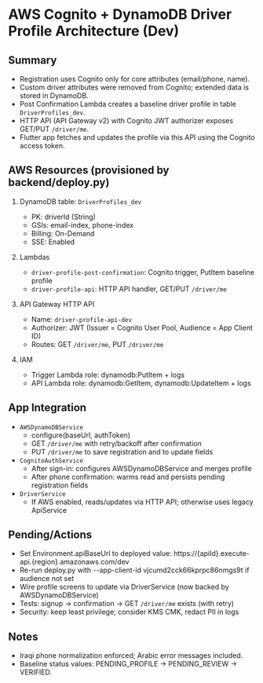 # AWS Cognito + DynamoDB Driver Profile Architecture (Dev)

## Summary

- Registration uses Cognito only for core attributes (email/phone, name).
- Custom driver attributes were removed from Cognito; extended data is stored in DynamoDB.
- Post Confirmation Lambda creates a baseline driver profile in table `DriverProfiles_dev`.
- HTTP API (API Gateway v2) with Cognito JWT authorizer exposes GET/PUT `/driver/me`.
- Flutter app fetches and updates the profile via this API using the Cognito access token.

## AWS Resources (provisioned by backend/deploy.py)

1) DynamoDB table: `DriverProfiles_dev`
   - PK: driverId (String)
   - GSIs: email-index, phone-index
   - Billing: On-Demand
   - SSE: Enabled

2) Lambdas
   - `driver-profile-post-confirmation`: Cognito trigger, PutItem baseline profile
   - `driver-profile-api`: HTTP API handler, GET/PUT `/driver/me`

3) API Gateway HTTP API
   - Name: `driver-profile-api-dev`
   - Authorizer: JWT (Issuer = Cognito User Pool, Audience = App Client ID)
   - Routes: GET `/driver/me`, PUT `/driver/me`

4) IAM
   - Trigger Lambda role: dynamodb:PutItem + logs
   - API Lambda role: dynamodb:GetItem, dynamodb:UpdateItem + logs

## App Integration

- `AWSDynamoDBService`
  - configure(baseUrl, authToken)
  - GET `/driver/me` with retry/backoff after confirmation
  - PUT `/driver/me` to save registration and to update fields
- `CognitoAuthService`
  - After sign-in: configures AWSDynamoDBService and merges profile
  - After phone confirmation: warms read and persists pending registration fields
- `DriverService`
  - If AWS enabled, reads/updates via HTTP API; otherwise uses legacy ApiService

## Pending/Actions

- Set Environment.apiBaseUrl to deployed value: https://{apiId}.execute-api.{region}.amazonaws.com/dev
- Re-run deploy.py with --app-client-id vjcumd2cck66kprpc86nmgs9t if audience not set
- Wire profile screens to update via DriverService (now backed by AWSDynamoDBService)
- Tests: signup -> confirmation -> GET `/driver/me` exists (with retry)
- Security: keep least privilege; consider KMS CMK, redact PII in logs

## Notes

- Iraqi phone normalization enforced; Arabic error messages included.
- Baseline status values: PENDING_PROFILE -> PENDING_REVIEW -> VERIFIED.
